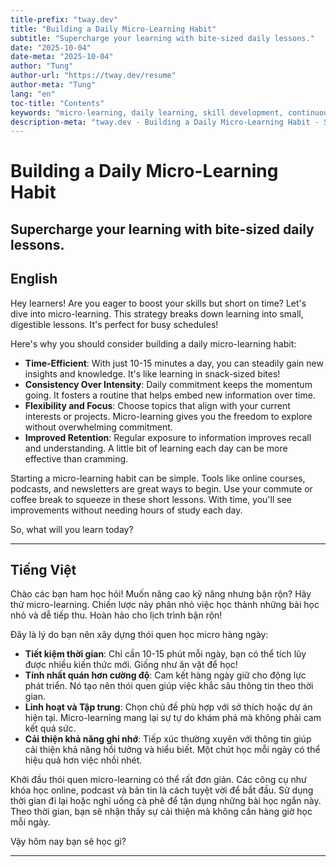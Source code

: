 ```yaml
---
title-prefix: "tway.dev"
title: "Building a Daily Micro-Learning Habit"
subtitle: "Supercharge your learning with bite-sized daily lessons."
date: "2025-10-04"
date-meta: "2025-10-04"
author: "Tung"
author-url: "https://tway.dev/resume"
author-meta: "Tung"
lang: "en"
toc-title: "Contents"
keywords: "micro-learning, daily learning, skill development, continuous improvement, tech growth"
description-meta: "tway.dev - Building a Daily Micro-Learning Habit - Supercharge your learning with bite-sized daily lessons."
---
```


# Building a Daily Micro-Learning Habit
## Supercharge your learning with bite-sized daily lessons.

## English
Hey learners! Are you eager to boost your skills but short on time? Let's dive into micro-learning. This strategy breaks down learning into small, digestible lessons. It's perfect for busy schedules!

Here's why you should consider building a daily micro-learning habit:

- **Time-Efficient**: With just 10-15 minutes a day, you can steadily gain new insights and knowledge. It's like learning in snack-sized bites!
- **Consistency Over Intensity**: Daily commitment keeps the momentum going. It fosters a routine that helps embed new information over time.
- **Flexibility and Focus**: Choose topics that align with your current interests or projects. Micro-learning gives you the freedom to explore without overwhelming commitment.
- **Improved Retention**: Regular exposure to information improves recall and understanding. A little bit of learning each day can be more effective than cramming.

Starting a micro-learning habit can be simple. Tools like online courses, podcasts, and newsletters are great ways to begin. Use your commute or coffee break to squeeze in these short lessons. With time, you'll see improvements without needing hours of study each day.

So, what will you learn today?

---

## Tiếng Việt
Chào các bạn ham học hỏi! Muốn nâng cao kỹ năng nhưng bận rộn? Hãy thử micro-learning. Chiến lược này phân nhỏ việc học thành những bài học nhỏ và dễ tiếp thu. Hoàn hảo cho lịch trình bận rộn!

Đây là lý do bạn nên xây dựng thói quen học micro hàng ngày:

- **Tiết kiệm thời gian**: Chỉ cần 10-15 phút mỗi ngày, bạn có thể tích lũy được nhiều kiến thức mới. Giống như ăn vặt để học!
- **Tính nhất quán hơn cường độ**: Cam kết hàng ngày giữ cho động lực phát triển. Nó tạo nên thói quen giúp việc khắc sâu thông tin theo thời gian.
- **Linh hoạt và Tập trung**: Chọn chủ đề phù hợp với sở thích hoặc dự án hiện tại. Micro-learning mang lại sự tự do khám phá mà không phải cam kết quá sức.
- **Cải thiện khả năng ghi nhớ**: Tiếp xúc thường xuyên với thông tin giúp cải thiện khả năng hồi tưởng và hiểu biết. Một chút học mỗi ngày có thể hiệu quả hơn việc nhồi nhét.

Khởi đầu thói quen micro-learning có thể rất đơn giản. Các công cụ như khóa học online, podcast và bản tin là cách tuyệt vời để bắt đầu. Sử dụng thời gian đi lại hoặc nghỉ uống cà phê để tận dụng những bài học ngắn này. Theo thời gian, bạn sẽ nhận thấy sự cải thiện mà không cần hàng giờ học mỗi ngày.

Vậy hôm nay bạn sẽ học gì?

---
